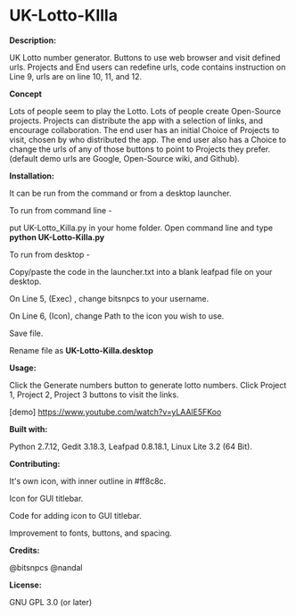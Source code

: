 # UK-Lotto-KIlla


**Description:**

UK Lotto number generator.
Buttons to use web browser and visit defined urls.
Projects and End users can redefine urls, code contains instruction on Line 9, urls are on line 10, 11, and 12.

**Concept**

Lots of people seem to play the Lotto.
Lots of people create Open-Source projects.
Projects can distribute the app with a selection of links, and encourage collaboration.
The end user has an initial Choice of Projects to visit, chosen by who distributed the app.
The end user also has a Choice to change the urls of any of those buttons to point to Projects they prefer.
(default demo urls are Google, Open-Source wiki, and Github).

**Installation:** 

It can be run from the command or from a desktop launcher.

To run from command line -

put UK-Lotto_Killa.py in your home folder.
Open command line and type **python UK-Lotto-Killa.py**

To run from desktop -

Copy/paste the code in the launcher.txt into a blank leafpad file on your desktop.

On Line 5, (Exec) , change bitsnpcs to your username.

On Line 6, (Icon), change Path to the icon you wish to use.

Save file.

Rename file as **UK-Lotto-Killa.desktop**

**Usage:**

Click the Generate numbers button to generate lotto numbers.
Click Project 1, Project 2, Project 3 buttons to visit the links.

[demo] https://www.youtube.com/watch?v=yLAAlE5FKoo

**Built with:**

Python 2.7.12, Gedit 3.18.3, Leafpad 0.8.18.1, Linux Lite 3.2 (64 Bit).

**Contributing:** 

It's own icon, with inner outline in #ff8c8c.

Icon for GUI titlebar.

Code for adding icon to GUI titlebar.

Improvement to fonts, buttons, and spacing. 


**Credits:**

@bitsnpcs 
@nandal

**License:**

GNU GPL 3.0 (or later)
